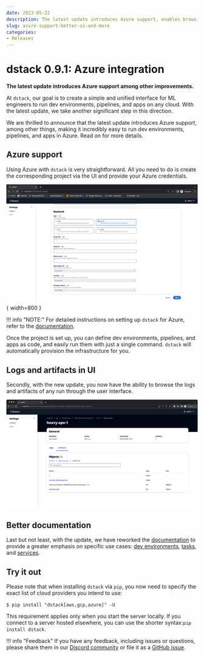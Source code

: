 ```yaml
---
date: 2023-05-22
description: The latest update introduces Azure support, enables browsing of logs and artifacts through UI, and includes other improvements.
slug: azure-support-better-ui-and-more
categories:
- Releases
---
```


# dstack 0.9.1: Azure integration

__The latest update introduces Azure support among other improvements.__

At `dstack`, our goal is to create a simple and unified interface for ML engineers to run dev environments, pipelines, and
apps on any cloud. With the latest update, we take another significant step in this direction.

<!-- more -->

We are thrilled to announce that the latest update introduces Azure support, among other things, making it incredibly
easy to run dev environments, pipelines, and apps in Azure. Read on for more details.

## Azure support

Using Azure with `dstack` is very straightforward. All you need to do is create the corresponding project via the UI and 
provide your Azure credentials.

![dstack-hub-create-azure-project.png](../../assets/images/dstack-hub-create-azure-project.png){ width=800 }

!!! info "NOTE:"
    For detailed instructions on setting up `dstack` for Azure, refer to the [documentation](../../docs/reference/backends/azure.md).

Once the project is set up, you can define dev environments, pipelines, and apps as code, and easily run them with just
a single command. `dstack` will automatically provision the infrastructure for you.

## Logs and artifacts in UI

Secondly, with the new update, you now have the ability to browse the logs and artifacts of any run through the user interface.

![dstack-run-artifacts.png](../../assets/images/dstack-run-artifacts.png)

## Better documentation

Last but not least, with the update, we have reworked the [documentation](../../docs/index.md) to provide a greater
emphasis on specific use cases: [dev environments](../../docs/concepts/dev-environments.md), 
[tasks](../../docs/concepts/tasks.md), and [services](../../docs/concepts/services.md).

## Try it out

Please note that when installing `dstack` via `pip`, you now need to specify the exact list of cloud providers you intend to use:

<div class="termy">

```shell
$ pip install "dstack[aws,gcp,azure]" -U
```

</div>

This requirement applies only when you start the server locally. If you connect to a server hosted elsewhere, 
you can use the shorter syntax:`pip install dstack`.

!!! info "Feedback"
    If you have any feedback, including issues or questions, please share them in
    our [Discord community](https://discord.gg/u8SmfwPpMd) or file it as
    a [GitHub issue](https://github.com/dstackai/dstack/issues/new/choose).
